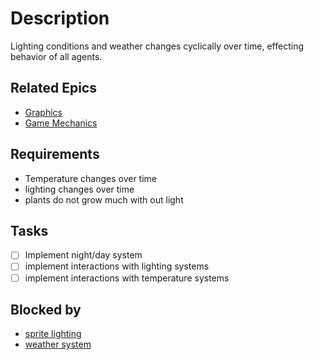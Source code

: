 # Description

Lighting conditions and weather changes cyclically over time, effecting behavior of all agents.

## Related Epics
- [Graphics](Graphics.md)
- [Game Mechanics](Game%20Mechanics.md)
## Requirements

- Temperature changes over time
- lighting changes over time
- plants do not grow much with out light

## Tasks 

- [ ] Implement night/day system
- [ ] implement interactions with lighting systems
- [ ] implement interactions with temperature systems
## Blocked by 

- [sprite lighting](sprite%20lighting.md)
- [weather system](weather%20system.md)


